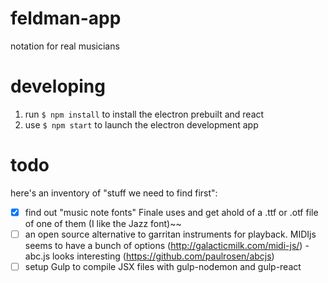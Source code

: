 # feldman-app
notation for real musicians

# developing

1. run `$ npm install` to install the electron prebuilt and react
2. use `$ npm start` to launch the electron development app

# todo

here's an inventory of "stuff we need to find first":

- [x] find out "music note fonts" Finale uses and get ahold of a .ttf or .otf file of one of them (I like the Jazz font)~~
- [ ] an open source alternative to garritan instruments for playback. MIDIjs seems to have a bunch of options (http://galacticmilk.com/midi-js/) - abc.js looks interesting (https://github.com/paulrosen/abcjs)
- [ ] setup Gulp to compile JSX files with gulp-nodemon and gulp-react
